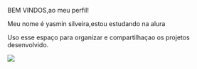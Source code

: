 BEM VINDOS,ao meu perfil!

Meu nome é yasmin silveira,estou estudando na alura

Uso esse espaço para organizar e compartilhaçao os projetos desenvolvido.

![](https://tusimagenesde.com/wp-content/uploads/2014/09/imagenes-animadas-6.gif)


